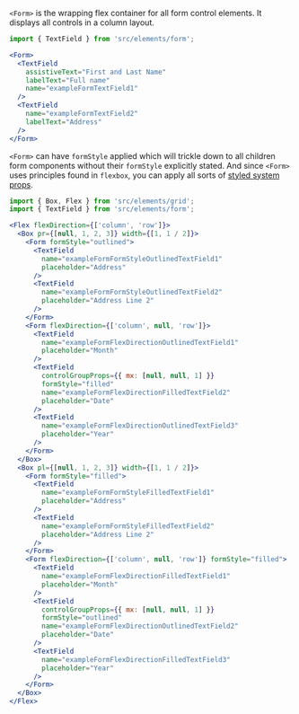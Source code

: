 `<Form>` is the wrapping flex container for all form control elements. It displays all controls in a column layout.

```jsx inside Markdown
import { TextField } from 'src/elements/form';

<Form>
  <TextField
    assistiveText="First and Last Name"
    labelText="Full name"
    name="exampleFormTextField1"
  />
  <TextField
    name="exampleFormTextField2"
    labelText="Address"
  />
</Form>
```

`<Form>` can have `formStyle` applied which will trickle down to all children form components without their `formStyle` explicitly stated.  And since `<Form>` uses principles found in `flexbox`, you can apply all sorts of [styled system props](https://styled-system.com/api).

```jsx inside Markdown
import { Box, Flex } from 'src/elements/grid';
import { TextField } from 'src/elements/form';

<Flex flexDirection={['column', 'row']}>
  <Box pr={[null, 1, 2, 3]} width={[1, 1 / 2]}>
    <Form formStyle="outlined">
      <TextField
        name="exampleFormFormStyleOutlinedTextField1"
        placeholder="Address"
      />
      <TextField
        name="exampleFormFormStyleOutlinedTextField2"
        placeholder="Address Line 2"
      />
    </Form>
    <Form flexDirection={['column', null, 'row']}>
      <TextField
        name="exampleFormFlexDirectionOutlinedTextField1"
        placeholder="Month"
      />
      <TextField
        controlGroupProps={{ mx: [null, null, 1] }}
        formStyle="filled"
        name="exampleFormFlexDirectionFilledTextField2"
        placeholder="Date"
      />
      <TextField
        name="exampleFormFlexDirectionOutlinedTextField3"
        placeholder="Year"
      />
    </Form>
  </Box>
  <Box pl={[null, 1, 2, 3]} width={[1, 1 / 2]}>
    <Form formStyle="filled">
      <TextField
        name="exampleFormFormStyleFilledTextField1"
        placeholder="Address"
      />
      <TextField
        name="exampleFormFormStyleFilledTextField2"
        placeholder="Address Line 2"
      />
    </Form>
    <Form flexDirection={['column', null, 'row']} formStyle="filled">
      <TextField
        name="exampleFormFlexDirectionFilledTextField1"
        placeholder="Month"
      />
      <TextField
        controlGroupProps={{ mx: [null, null, 1] }}
        formStyle="outlined"
        name="exampleFormFlexDirectionOutlinedTextField2"
        placeholder="Date"
      />
      <TextField
        name="exampleFormFlexDirectionFilledTextField3"
        placeholder="Year"
      />
    </Form>
  </Box>
</Flex>
```